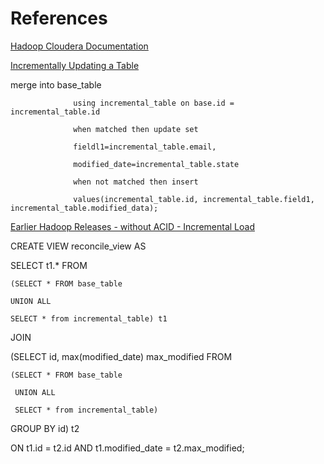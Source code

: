 # References

[Hadoop Cloudera Documentation](https://docs.cloudera.com/HDPDocuments/HDP3/HDP-3.1.5/data-access.html)

[Incrementally Updating a Table](https://docs.cloudera.com/HDPDocuments/HDP3/HDP-3.1.5/migrating-data/content/hive_incrementally_update_an_imported_table.html)

 merge into base_table
 
                  using incremental_table on base.id = incremental_table.id
                  
                  when matched then update set
                  
                  fieldl1=incremental_table.email,
                  
                  modified_date=incremental_table.state
                  
                  when not matched then insert
                  
                  values(incremental_table.id, incremental_table.field1, incremental_table.modified_data);

[Earlier Hadoop Releases - without ACID - Incremental Load](https://docs.cloudera.com/HDPDocuments/HDP2/HDP-2.6.5/bk_data-access/content/incrementally-updating-hive-table-with-sqoop-and-ext-table.html)

CREATE VIEW reconcile_view AS

SELECT t1.* FROM

    (SELECT * FROM base_table
    
    UNION ALL
    
    SELECT * from incremental_table) t1

JOIN
   
   (SELECT id, max(modified_date) max_modified FROM
   
    (SELECT * FROM base_table
   
     UNION ALL
   
     SELECT * from incremental_table)
   
   GROUP BY id) t2

ON t1.id = t2.id AND t1.modified_date = t2.max_modified;




